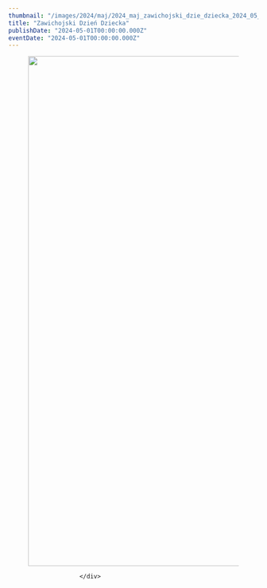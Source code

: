 ```yaml
---
thumbnail: "/images/2024/maj/2024_maj_zawichojski_dzie_dziecka_2024_05_zawichojski_dzie_dziecka_plakat-Dzien-Dziecka-2024-dobry-724x1024.jpg"
title: "Zawichojski Dzień Dziecka"
publishDate: "2024-05-01T00:00:00.000Z"
eventDate: "2024-05-01T00:00:00.000Z"
---
```


<div class="entry-content">
							
							
<figure class="wp-block-image size-large"><a href="http://mgok-zawichost.pl/wp-content/uploads/2024/05/plakat-Dzien-Dziecka-2024-dobry.jpg"><img fetchpriority="high" decoding="async" width="724" height="1024" src="/images/2024/maj/2024_maj_zawichojski_dzie_dziecka_2024_05_zawichojski_dzie_dziecka_plakat-Dzien-Dziecka-2024-dobry-724x1024.jpg" alt="" class="wp-image-10543" srcset="/images/2024/maj/2024_maj_zawichojski_dzie_dziecka_2024_05_zawichojski_dzie_dziecka_plakat-Dzien-Dziecka-2024-dobry-724x1024.jpg 724w, /images/2024/maj/plakat-Dzien-Dziecka-2024-dobry-212x300.jpg 212w, /images/2024/maj/plakat-Dzien-Dziecka-2024-dobry-768x1086.jpg 768w, /images/2024/maj/plakat-Dzien-Dziecka-2024-dobry-1086x1536.jpg 1086w, /images/2024/maj/plakat-Dzien-Dziecka-2024-dobry.jpg 1414w" sizes="(max-width: 724px) 100vw, 724px"></a></figure>
						
						</div>
